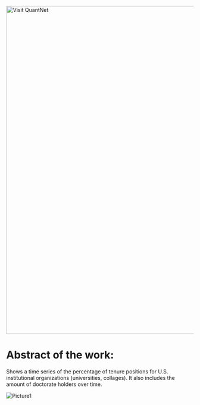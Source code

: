 [<img src="https://github.com/QuantLet/Styleguide-and-FAQ/blob/master/pictures/banner.png" width="880" alt="Visit QuantNet">](http://quantlet.de/index.php?p=info)

# Abstract of the work:

Shows a time series of the percentage of tenure positions for U.S. institutional organizations (universities, collages). 
It also includes the amount of doctorate holders over time.




![Picture1](xx.png)
